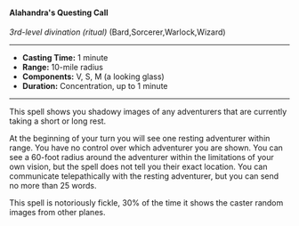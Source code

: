 #### Alahandra's Questing Call
*3rd-level divination* *(ritual)* (Bard,Sorcerer,Warlock,Wizard)
___
- **Casting Time:** 1 minute
- **Range:** 10-mile radius
- **Components:** V, S, M (a looking glass)
- **Duration:** Concentration, up to 1 minute
---
This spell shows you shadowy images of any adventurers that are currently taking a short or long rest. 

At the beginning of your turn you will see one resting adventurer within range. You have no control over which adventurer you are shown. You can see a 60-foot radius around the adventurer within the limitations of your own vision, but the spell does not tell you their exact location. You can communicate telepathically with the resting adventurer, but you can send no more than 25 words.

This spell is notoriously fickle, 30% of the time it shows the caster random images from other planes.
